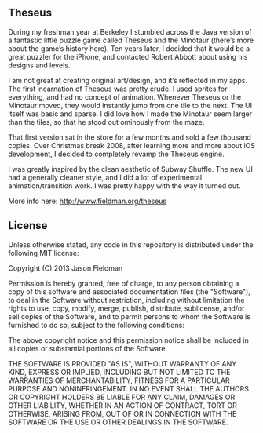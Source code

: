Theseus
-------

During my freshman year at Berkeley I stumbled across the Java version of a fantastic little puzzle game called Theseus and the Minotaur (there’s more about the game’s history here). Ten years later, I decided that it would be a great puzzler for the iPhone, and contacted Robert Abbott about using his designs and levels.

I am not great at creating original art/design, and it’s reflected in my apps. The first incarnation of Theseus was pretty crude. I used sprites for everything, and had no concept of animation. Whenever Theseus or the Minotaur moved, they would instantly jump from one tile to the next. The UI itself was basic and sparse. I did love how I made the Minotaur seem larger than the tiles, so that he stood out ominously from the maze.

That first version sat in the store for a few months and sold a few thousand copies. Over Christmas break 2008, after learning more and more about iOS development, I decided to completely revamp the Theseus engine.

I was greatly inspired by the clean aesthetic of Subway Shuffle. The new UI had a generally cleaner style, and I did a lot of experimental animation/transition work. I was pretty happy with the way it turned out.

More info here: http://www.fieldman.org/theseus


License
-------

Unless otherwise stated, any code in this repository is distributed under the following MIT license:

Copyright (C) 2013 Jason Fieldman

Permission is hereby granted, free of charge, to any person obtaining a copy of this software and associated documentation files (the "Software"), to deal in the Software without restriction, including without limitation the rights to use, copy, modify, merge, publish, distribute, sublicense, and/or sell copies of the Software, and to permit persons to whom the Software is furnished to do so, subject to the following conditions:

The above copyright notice and this permission notice shall be included in all copies or substantial portions of the Software.

THE SOFTWARE IS PROVIDED "AS IS", WITHOUT WARRANTY OF ANY KIND, EXPRESS OR IMPLIED, INCLUDING BUT NOT LIMITED TO THE WARRANTIES OF MERCHANTABILITY, FITNESS FOR A PARTICULAR PURPOSE AND NONINFRINGEMENT. IN NO EVENT SHALL THE AUTHORS OR COPYRIGHT HOLDERS BE LIABLE FOR ANY CLAIM, DAMAGES OR OTHER LIABILITY, WHETHER IN AN ACTION OF CONTRACT, TORT OR OTHERWISE, ARISING FROM, OUT OF OR IN CONNECTION WITH THE SOFTWARE OR THE USE OR OTHER DEALINGS IN THE SOFTWARE.